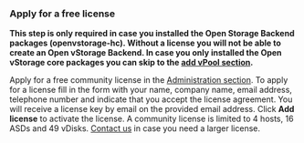 ### Apply for a free license
**This step is only required in case you installed the Open Storage
Backend packages (openvstorage-hc). Without a license you will not be able to create an Open vStorage Backend. In case you only installed the Open vStorage core
packages you can skip to the [add vPool section](#addvpool).**

Apply for a free community license in the [Administration section](Administration/administration.md).  To apply for a license fill in the
form with your name, company name, email address, telephone number and
indicate that you accept the license agreement. You will receive a license key
by email on the provided email address. Click **Add license** to activate the license. A community license is limited to 4 hosts, 16 ASDs and 49 vDisks. [Contact us](https://www.openvstorage.org/contactus/) in case you need a larger license.
